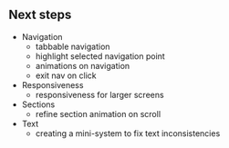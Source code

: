 ## Next steps
- Navigation
  * tabbable navigation
  * highlight selected navigation point
  * animations on navigation
  * exit nav on click
- Responsiveness
  * responsiveness for larger screens
- Sections
  * refine section animation on scroll
- Text
  * creating a mini-system to fix text inconsistencies
